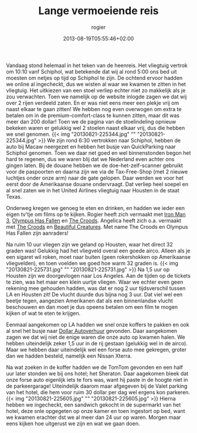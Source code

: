 ﻿---
title: Lange vermoeiende reis
author: rogier
type: post
date: 2013-08-19T05:55:46+02:00
url: /weblog/2013/08/19/lange-vermoeiende-reis/
commentFolder: 2013-08-19-lange-vermoeiende-reis
categories:
- Vakantie
tags:
- Amerika
- Honeymoon
- westkust
resources:
- src: 20130821-225344.jpg
  title: 20130821-225344.jpg
- src: 20130821-225731.jpg
  title: 20130821-225731.jpg
- src: 20130821-225605.jpg
  title: 20130821-225605.jpg

---
Vandaag stond helemaal in het teken van de heenreis. Het vliegtuig vertrok om 10:10 vanf Schiphol, wat betekende dat wij al rond 5:00 ons bed uit moesten om netjes op tijd op Schiphol te zijn. De ochtend ervoor hadden we online al ingecheckt, dus we wisten al waar we kwamen te zitten in het vliegtuig. Het uitkiezen van een stoel verliep echter niet zo makkelijk als je zou verwachten. Toen we namelijk op de website inlogde zagen we dat wij over 2 rijen verdeeld zaten. En er was niet eens meer een plekje vrij om naast elkaar te gaan zitten! We hebben nog even overwogen om extra te betalen om in de premium-comfort-class te kunnen zitten, maar dit was meer dan 200 dollar! Toen we de pagina van de stoelindeling opnieuw bekeken waren er gelukkig wel 2 stoelen naast elkaar vrij, dus die hebben we snel genomen.
{{< img "20130821-225344.jpg" ""  "20130821-225344.jpg" >}}
We zijn rond 6:30 vertrokken naar Schiphol, hebben de auto bij Macaw neergezet en hebben het busje van QuickParking naar Schiphol genomen. Toen we daar net goed en wel binnenstonden begon het hard te regenen, dus we waren blij dat we Nederland even achter ons gingen laten. Bij de douane hebben we de doe-het-zelf-scanner gebruikt voor de paspoorten en daarna zijn we via de Tax-Free-Shop (met 2 nieuwe luchtjes onder onze arm) naar de gate gelopen. Daar werden we voor het eerst door de Amerikaanse douane ondervraagt. Dat verliep heel soepel en al snel zaten we in het United Airlines vliegtuig naar Housten in de staat Texas. 

Onderweg kregen we genoeg te eten en drinken, en hadden we ieder een eigen tv'tje om films op te kijken. Rogier heeft zich vermaakt met [Iron Man 3](http://www.imdb.com/title/tt1300854/), [Olympus Has Fallen](http://www.imdb.com/title/tt2302755/) en [The Croods](http://www.imdb.com/title/tt0481499/). Angelica heeft zich o.a. vermaakt met [The Croods](http://www.imdb.com/title/tt0481499/) en [Beautiful Creatures](http://www.imdb.com/title/tt1559547/). Met name The Croods en Olympus Has Fallen zijn aanraders!

Na ruim 10 uur vliegen zijn we geland op Housten, waar het direct 32 graden was! Gelukkig had het vliegveld overal een goede airco. Alleen als je een sigaret wil roken, moet naar buiten (geen rokershokken op Amerikaanse vliegvelden), en toen voelden we goed hoe warm 32 graden is.
{{< img "20130821-225731.jpg" ""  "20130821-225731.jpg" >}}
Na 1,5 uur op Housten zijn we doorgevlogen naar Los Angeles. Aan de tijden op de tickets te zien, was het maar een klein uurtje vliegen. Waar we echter even geen rekening mee gehouden hadden, was dat er nog 2 uur tijdsverschil tussen LA en Housten zit! De vlucht duurde dus bijna nog 3 uur. Dat viel wel een beetje tegen, aangezien Amerikanen dat als een binnenlandse vlucht beschouwen en dan moet je dus opeens betalen om een film te mogen kijken of wat te eten te krijgen.

Eenmaal aangekomen op LA hadden we snel onze koffers te pakken en ook al snel het busje naar [Dollar Autoverhuur](http://www.dollar.com) gevonden. Daar aangekomen zagen we dat wij niet de enige waren die onze auto op kwamen halen. We hebben uiteindelijk zeker 1,5 uur in de rij gestaan (gelukkig wel in de airco). Maar we hebben daar uiteindelijk wel een forse auto mee gekregen, groter dan we hadden besteld, namelijk een Nissan Xterra.

Na wat zoeken in de koffer hadden we de TomTom gevonden en een half uur later stonden we bij ons hotel; het Sheraton. Daar aagekomen bleek dat onze forse auto eigenlijk iets te fors was, want hij paste in de hoogte niet in de parkeergarage! Uiteindelijk daarom maar afgegeven bij de Valet parking van het hotel, die hem voor ruim 30 dollar per dag wel ergens kon parkeren.
{{< img "20130821-225605.jpg" ""  "20130821-225605.jpg" >}}
Hierna hebben we ingecheckt, een sandwich gekocht in de supermarkt van het hotel, deze snle opgegeten op onze kamer en toen ingestort op bed, want we kwamen erachter dst we al meer dan 24 uur op waren.
Morgen maar eens kijken hoe uitgerust we zijn en wat we gaan doen.
